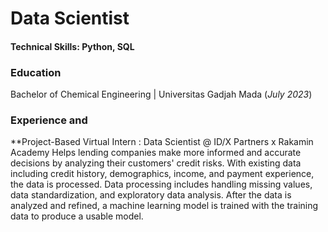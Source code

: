 # Data Scientist

#### Technical Skills: Python, SQL

### Education
Bachelor of Chemical Engineering | Universitas Gadjah Mada (_July 2023_)

### Experience and 
**Project-Based Virtual Intern : Data Scientist @ ID/X Partners x Rakamin Academy
Helps lending companies make more informed and accurate decisions by analyzing their customers' credit risks. With existing data including credit history, demographics, income, and payment experience, the data is processed. Data processing includes handling missing values, data standardization, and exploratory data analysis. After the data is analyzed and refined, a machine learning model is trained with the training data to produce a usable model.


